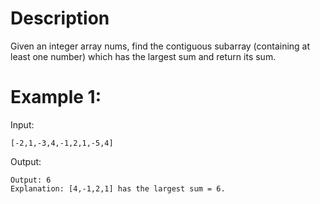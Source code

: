 # Description
Given an integer array nums, find the contiguous subarray (containing at least one number) which has the largest sum and return its sum.

# Example 1:
Input:
```
[-2,1,-3,4,-1,2,1,-5,4]

```
Output:
```
Output: 6
Explanation: [4,-1,2,1] has the largest sum = 6.
 
 ```
 


